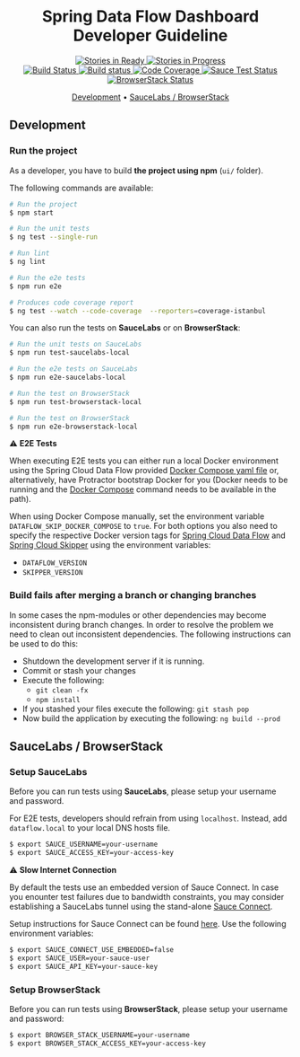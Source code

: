 
<h1 align="center">
  Spring Data Flow Dashboard<br />
  Developer Guideline
</h1>

<p align="center">
  <a href="https://waffle.io/spring-cloud/spring-cloud-dataflow-ui">
    <img src="https://badge.waffle.io/spring-cloud/spring-cloud-dataflow-ui.svg?label=ready&title=Ready"
         alt="Stories in Ready">
  </a>
  <a href="https://waffle.io/spring-cloud/spring-cloud-dataflow-ui">
    <img src="https://badge.waffle.io/spring-cloud/spring-cloud-dataflow-ui.svg?label=In%20Progress&title=In%20Progress"
         alt="Stories in Progress">
  </a>
  <br />
  <a href="https://travis-ci.org/spring-cloud/spring-cloud-dataflow-ui">
    <img src="https://travis-ci.org/spring-cloud/spring-cloud-dataflow-ui.png?branch=master"
         alt="Build Status">
  </a>
  <a href="https://ci.appveyor.com/project/ghillert/spring-cloud-dataflow-ui/branch/master">
    <img src="https://ci.appveyor.com/api/projects/status/7pqco2aqjyaphp36/branch/master?svg=true"
         alt="Build status">
  </a>
  <a href="https://codecov.io/gh/spring-cloud/spring-cloud-dataflow-ui/branch/master">
    <img src="https://codecov.io/gh/spring-cloud/spring-cloud-dataflow-ui/branch/master/graph/badge.svg"
         alt="Code Coverage">
  </a>
  <a href="https://saucelabs.com/u/ghillert">
    <img src="https://saucelabs.com/buildstatus/ghillert"
         alt="Sauce Test Status">
  </a>
  <a href="https://www.browserstack.com/automate/public-build/T3pKbzdQK2RpVnkxZ2ZwN2tjeGFUSzdOQUJ2cG1GSDBYSlRvT00zZWV1bz0tLVpuMXk0eTJmN01ienhnbkNPbXJTanc9PQ==--b187f26b476b4d3f262b837e13f4be593c41e44c">
    <img src="https://www.browserstack.com/automate/badge.svg?badge_key=T3pKbzdQK2RpVnkxZ2ZwN2tjeGFUSzdOQUJ2cG1GSDBYSlRvT00zZWV1bz0tLVpuMXk0eTJmN01ienhnbkNPbXJTanc9PQ==--b187f26b476b4d3f262b837e13f4be593c41e44c"
         alt="BrowserStack Status">
  </a>
</p>

<p align="center">
  <a href="#build">Development</a> •
  <a href="#development">SauceLabs / BrowserStack</a>
</p>

## Development

### Run the project

As a developer, you have to build **the project using npm** (`ui/` folder).

The following commands are available:

```bash
# Run the project
$ npm start

# Run the unit tests
$ ng test --single-run

# Run lint
$ ng lint

# Run the e2e tests
$ npm run e2e

# Produces code coverage report
$ ng test --watch --code-coverage  --reporters=coverage-istanbul
```

You can also run the tests on **SauceLabs** or on **BrowserStack**:

```bash
# Run the unit tests on SauceLabs
$ npm run test-saucelabs-local

# Run the e2e tests on SauceLabs
$ npm run e2e-saucelabs-local

# Run the test on BrowserStack
$ npm run test-browserstack-local

# Run the test on BrowserStack
$ npm run e2e-browserstack-local
```

⚠️ **E2E Tests**

When executing E2E tests you can either run a local Docker environment using the Spring Cloud Data Flow provided [Docker Compose yaml file](https://raw.githubusercontent.com/spring-cloud/spring-cloud-dataflow/master/spring-cloud-dataflow-server/docker-compose.yml) or, alternatively, have Protractor bootstrap Docker for you (Docker needs to be running and the [Docker Compose](https://docs.docker.com/compose/) command needs to be available in the path).

When using Docker Compose manually, set the environment variable `DATAFLOW_SKIP_DOCKER_COMPOSE` to `true`. For both options you also need to specify the respective Docker version tags for [Spring Cloud Data Flow](https://hub.docker.com/r/springcloud/spring-cloud-dataflow-server/tags) and [Spring Cloud Skipper](https://hub.docker.com/r/springcloud/spring-cloud-skipper-server/tags) using the environment variables:

- `DATAFLOW_VERSION`
- `SKIPPER_VERSION`

### Build fails after merging a branch or changing branches

In some cases the npm-modules or other dependencies may become inconsistent during branch changes.
In order to resolve the problem we need to clean out inconsistent dependencies.
The following instructions can be used to do this:

* Shutdown the development server if it is running.
* Commit or stash your changes
* Execute the following:
	* `git clean -fx`
	* `npm install`
* If you stashed your files execute the following:  `git stash pop`
* Now build the application by executing the following: `ng build --prod`

## SauceLabs / BrowserStack

### Setup SauceLabs

Before you can run tests using **SauceLabs**, please setup your username and password.

For E2E tests, developers should refrain from using `localhost`. Instead, add `dataflow.local` to your local DNS hosts file.

```bash
$ export SAUCE_USERNAME=your-username
$ export SAUCE_ACCESS_KEY=your-access-key
```

⚠️ **Slow Internet Connection**

By default the tests use an embedded version of Sauce Connect. In case you enounter test failures due to bandwidth constraints,
you may consider establishing a SauceLabs tunnel using the stand-alone [Sauce Connect](https://wiki.saucelabs.com/display/DOCS/Sauce+Connect+Proxy).

Setup instructions for Sauce Connect can be found [here](https://wiki.saucelabs.com/display/DOCS/Basic+Sauce+Connect+Proxy+Setup). Use the following environment variables:

```bash
$ export SAUCE_CONNECT_USE_EMBEDDED=false
$ export SAUCE_USER=your-sauce-user
$ export SAUCE_API_KEY=your-sauce-key
```

### Setup BrowserStack

Before you can run tests using **BrowserStack**, please setup your username and password:

```bash
$ export BROWSER_STACK_USERNAME=your-username
$ export BROWSER_STACK_ACCESS_KEY=your-access-key
```
